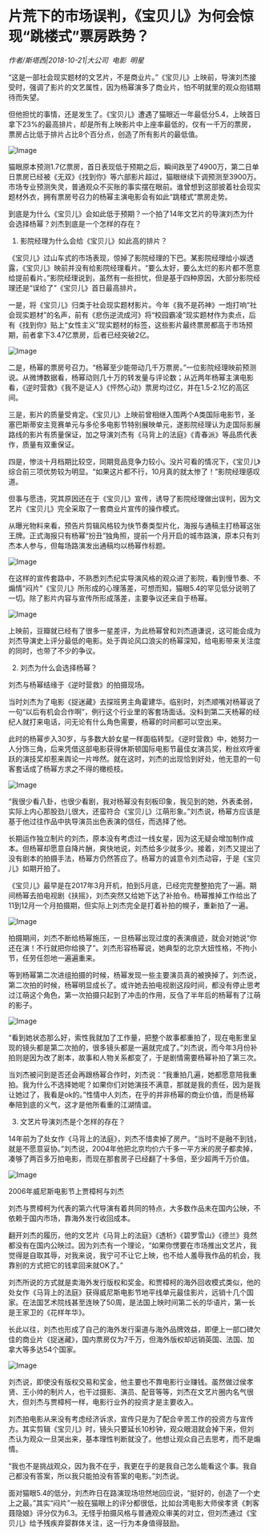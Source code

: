 # 片荒下的市场误判，《宝贝儿》为何会惊现“跳楼式”票房跌势？

*作者/斯塔西|2018-10-21|大公司 
                                                电影 
                                                明星*

“这是一部社会现实题材的文艺片，不是商业片。”《宝贝儿》上映前，导演刘杰接受时，强调了影片的文艺属性，因为杨幂演多了商业片，怕不明就里的观众抱错期待而失望。

但他担忧的事情，还是发生了。《宝贝儿》遭遇了猫眼近一年最低分5.4，上映首日拿下23%的最高排片，却是所有上映影片中上座率最低的，仅有一千万的票房，票房占比低于排片占比8个百分点，创造了所有影片的最低值。

![Image](http://p1.pstatp.com/large/pgc-image/1540171152460cec26ff07c)

猫眼原本预测1.7亿票房，首日表现低于预期之后，瞬间跌至了4900万，第二日单日票房已经被《无双》《找到你》等六部影片超过，猫眼继续下调预测至3900万。市场专业预测失灵，普通观众不买账的事实摆在眼前。谁曾想到这部披着社会现实题材外衣，拥有票房号召力的杨幂主演电影会有如此“跳楼式”票房走势。

到底是为什么《宝贝儿》会如此低于预期？一个拍了14年文艺片的导演刘杰为什会选择杨幂？刘杰到底是一个怎样的存在？

1. 影院经理为什么会给《宝贝儿》如此高的排片？

《宝贝儿》过山车式的市场表现，惊掉了影院经理的下巴。某影院经理给小娱透露，《宝贝儿》映前并没有给影院经理看片。“要么太好，要么太烂的影片都不愿意给提前看片。”影院经理说到，虽然有一些担忧，但是基于四种原因，大部分影院经理还是“误给了”《宝贝儿》首日最高排片。

一是，将《宝贝儿》归类于社会现实题材影片。今年《我不是药神》一炮打响“社会现实题材”的名声，前有《悲伤逆流成河》将“校园霸凌”现实题材作为卖点，后有《找到你》贴上“女性主义”现实题材的标签，这些影片最终票房都高于市场预期，前者拿下3.47亿票房，后者已经突破2亿。

![Image](http://p99.pstatp.com/large/pgc-image/154017115244982a95722e2)

二是，杨幂的票房号召力。“杨幂至少能带动几千万票房。”一位影院经理映前预测说。从微博数据看，杨幂动则几十万的转发量与评论数；从近两年杨幂主演电影看，《逆时营救》《我不是证人》《怦然心动》票房均过亿，并在1.5-2.1亿的高区间。

三是，影片的质量受肯定。《宝贝儿》上映前曾相继入围两个A类国际电影节，圣塞巴斯蒂安主竞赛单元与多伦多电影节特别展映单元，遂影院经理认为走国际影展路线的影片有质量保证，加之导演刘杰有《马背上的法庭》《青春派》等品质代表作，质量有双重保证。

四是，惨淡十月档期比较空，同期竞品竞争力较小。没片可看的情况下，《宝贝儿》综合前三项优势较为明显。“如果这片都不行，10月真的就太惨了！”影院经理感叹道。

但事与愿违，究其原因还在于《宝贝儿》宣传，诱导了影院经理做出误判，因为文艺片《宝贝儿》完全采取了一套商业片宣传的操作模式。

从曝光物料来看，预告片剪辑风格较为快节奏类型片化，海报与通稿主打杨幂这张王牌。正式海报只有杨幂“扮丑”独角照，提前一个月开启的城市路演，原本只有刘杰本人参与，但每场路演发出通稿均以杨幂作标题。

![Image](http://p1.pstatp.com/large/pgc-image/15401711524170298b98487)

在这样的宣传套路中，不熟悉刘杰纪实导演风格的观众进了影院，看到慢节奏、不煽情“闷片”《宝贝儿》所形成的心理落差，可想而知，猫眼5.4的罕见低分说明了一切。除了影片内容与宣传所形成落差，主要争议还来自于杨幂。

![Image](http://p98.pstatp.com/large/pgc-image/1540171152373aec0110381)

上映前，豆瓣就已经有了很多一星差评，为此杨幂曾和刘杰道谦说，这可能会成为刘杰导演史上评分最低的电影。处于舆论风口浪尖的杨幂深知，给电影带来关注度的同时，也带了不少的争议。

2. 刘杰为什么会选择杨幂？

刘杰与杨幂结缘于《逆时营救》的拍摄现场。

当时刘杰为了电影《捉迷藏》去探班男主角霍建华。临别时，刘杰顺嘴对杨幂说了一句“以后有机会合作啊”，例行这个行业里的客套场面话。没料到第二天杨幂的经纪人就打来电话，问无论有什么角色需要，杨幂的时间都可以空出来。

此时的杨幂步入30岁，与多数大龄女星一样面临转型。《逆时营救》中，她努力一人分饰三角，后来凭借这部电影获得休斯顿国际电影节最佳女演员奖，粉丝欢呼雀跃的演技奖却惹来舆论一片哗然。就在这时，刘杰的出现恰到好处，他无意的一句客套话成了杨幂方求之不得的橄榄枝。

![Image](http://p9.pstatp.com/large/pgc-image/15401711524928ccf599934)

“我很少看八卦，也很少看剧，我对杨幂没有刻板印象，我见到的她，外表柔弱，实际上内心那股劲儿很大，还蛮符合《宝贝儿》江萌形象。”刘杰说，杨幂方应该是基于他过往作品中执导演员出色表演的信任，而选择了他。

长期运作独立制片的刘杰，原本没有考虑过一线女星，因为这无疑会增加制作成本。但杨幂却愿意自降片酬，爽快地说，刘杰给多少就多少。接着，刘杰又提出了没有剧本的拍摄手法，杨幂方仍然答应了。杨幂方的诚意令刘杰动容，于是《宝贝儿》如期开拍了。

《宝贝儿》最早是在2017年3月开机，拍到5月底，已经完完整整拍完了一遍。期间杨幂去拍电视剧《扶摇》，刘杰突然又给她下达了补拍令。杨幂推掉工作给出了11到12月一个月拍摄期，但实际上刘杰完全是打着补拍的幌子，重新拍了一遍。

![Image](http://p3.pstatp.com/large/pgc-image/154017115246216dec2dce1)

拍摄期间，刘杰不断给杨幂施压，一旦杨幂出现过度的表演痕迹，就会对她说“你还在演！不行就把你给换了”。刘杰形容杨幂说，她典型的北京大妞性格，不拘小节，任劳任怨地一遍遍重来。

等到杨幂第二次进组拍摄的时候，杨幂发现一些主要演员真的被换掉了。刘杰说，第二次拍的时候，杨幂明显成长了。或许她去拍电视剧这段时间，都没有停止思考过江萌这个角色，第一次拍摄只起到了冲击的作用，反刍了半年后的杨幂有了江萌的影子。

![Image](http://p3.pstatp.com/large/pgc-image/1540171152540a7d89ea599)

“看到她状态那么好，索性我就加了工作量，把整个故事都重拍了，现在电影里呈现的镜头都是第二次拍的，很多镜头都是一遍就完成了。”刘杰说，而今年3月份补拍则是因为改了剧本，故事和人物关系都变了，于是剧情需要杨幂补拍了第三次。

当刘杰被问到是否还会再跟杨幂合作时，刘杰说：“我重拍几遍，她都愿意陪我重拍。我为什么不选择她呢？如果你们对她演技不满意，那就是我的责任，因为是我让她过了，我看是ok的。”性情中人刘杰，在乎的并非杨幂的商业价值，而是杨幂奉陪到底的义气，这才是他所看重的江湖情谊。

3. 文艺片导演刘杰是个怎样的存在？

14年前为了处女作《马背上的法庭》，刘杰不惜卖掉了房产。“当时不是融不到钱，就是不愿意妥协。”刘杰说，2004年他把北京均价六千多一平方米的房子都卖掉，凑够了两百多万拍电影，而现在那套房子已经翻了十多倍，至少超两千万价值。

![Image](http://p1.pstatp.com/large/pgc-image/154017115250864d0b9f5d1)

2006年威尼斯电影节上贾樟柯与刘杰

刘杰与贾樟柯为代表的第六代导演有着共同的特点，大多数作品未在国内公映，不依赖于国内市场，靠海外发行收回成本。

翻开刘杰的履历，他的文艺片《马背上的法庭》《透析》《碧罗雪山》《德兰》竟然都没有在国内公映过。因为刘杰有一个理论，“如果你愣要在市场推出文艺片，我觉得是自取其辱，对我来说，我宁可不让它上映，也不给人羞辱我作品的机会，我靠别的方式把它的钱拿回来就OK了。”

刘杰所说的方式就是卖海外发行版权和奖金。和贾樟柯的海外回收模式类似，他的处女作《马背上的法庭》获得威尼斯电影节地平线单元最佳影片，远销十几个国家。在法国艺术院线甚至连映了50周，是法国上映时间第二长的华语片，第一长是王家卫的《花样年华》。

长此以往，刘杰也形成了自己的海外发行渠道与海外品牌效益，即便上一部口碑欠佳的商业片《捉迷藏》，国内票房仅为7千万，但海外版权却远销英国、法国、加拿大等多达54个国家。

![Image](http://p3.pstatp.com/large/pgc-image/1540171152451dc27c1fb10)

刘杰说，即使没有版权交易和奖金，他主要也不靠电影行业赚钱。虽然做过侯孝贤、王小帅的制片人，也干过摄影、演员、配音等等，刘杰在文艺片圈内名气很大，但刘杰与贾樟柯一样，电影行业外的投资才是主要收入。

刘杰拍电影从来没有考虑经济诉求，宣传只是为了配合辛苦工作的投资方与宣传方。其实剪辑《宝贝儿》时，镜头只要延长10秒钟，观众眼泪就会掉下来，但刘杰认为观众一旦哭出来，基本理性判断就没了。他想让观众自己去思考，而不是煽情。

“我也不是挑战观众，因为我不在乎，我更在乎的是我自己怎么能看这个事。我自己都没有答案，所以我只能拍没有答案的电影。”刘杰说。

面对猫眼5.4的低分，刘杰昨日在路演现场坦然地回应说，“挺好的，创造了一个史上之最。”其实“闷片”一般在猫眼上的评分都很低，比如台湾电影大师侯孝贤《刺客聂隐娘》评分仅为6.3。无怪乎拍摄风格与普通观众审美的对立，但刘杰通过《宝贝儿》给予残疾弃婴群体关注，这一行为本身值得鼓励。

